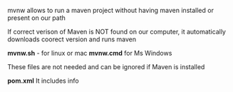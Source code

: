 mvnw allows to run a maven project without having maven installed or present on our path

If correct verison of Maven is NOT found on our computer, it automatically downloads coorect version and runs maven

**mvnw.sh** - for linux or mac
**mvnw.cmd** for Ms Windows

These files are not needed and can be ignored if Maven is installed




**pom.xml**
It includes info 